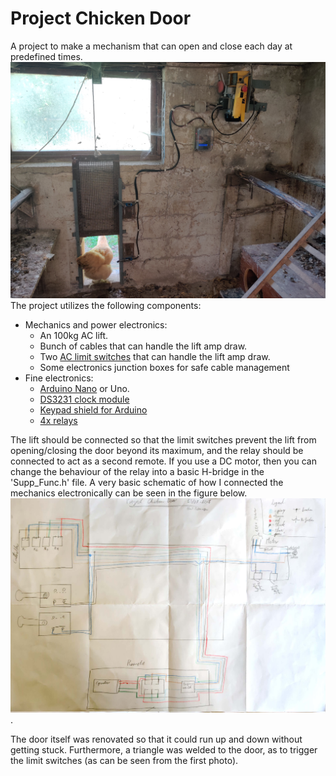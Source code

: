 # Project Chicken Door
A project to make a mechanism that can open and close each day at predefined times.
![Photo of the finished chicken door.](https://raw.githubusercontent.com/Decclo/Project_ChickenDoor/README/Documentation/IMG_20190705_160842.jpg) 
The project utilizes the following components:
- Mechanics and power electronics:
     - An 100kg AC lift.
     - Bunch of cables that can handle the lift amp draw.
     - Two [AC limit switches](https://www.banggood.com/5pcs-AC-250V-5A-Adjustable-Rotary-Roller-Lever-Limit-Switch-p-1112331.html?rmmds=search&cur_warehouse=CN) that can handle the lift amp draw.
     - Some electronics junction boxes for safe cable management
- Fine electronics:
     - [Arduino Nano](https://www.banggood.com/RobotDyn-Nano-V3_0-CH340ATmega328P-16MHz-Assembled-Version-For-Arduino-p-1128921.html?rmmds=search&cur_warehouse=CN) or Uno.
     - [DS3231 clock module](https://www.banggood.com/DS3231-AT24C32-IIC-High-Precision-Real-Time-Clock-Module-For-Arduino-p-81066.html?rmmds=search&cur_warehouse=UK)
     - [Keypad shield for Arduino](https://www.banggood.com/Keypad-Shield-Blue-Backlight-For-Arduino-Robot-LCD-1602-Board-p-79326.html?rmmds=search&cur_warehouse=CN)
     - [4x relays](https://www.banggood.com/5V-4-Channel-Relay-Module-For-Arduino-PIC-ARM-DSP-AVR-MSP430-Blue-p-87987.html?rmmds=search&cur_warehouse=CN)

The lift should be connected so that the limit switches prevent the lift from opening/closing the door beyond its maximum, and the relay should be connected to act as a second remote. If you use a DC motor, then you can change the behaviour of the relay into a basic H-bridge in the 'Supp_Func.h' file.
A very basic schematic of how I connected the mechanics electronically can be seen in the figure below.
![A very crude schematic of the connections of the lift, limit switches, and relays.](https://raw.githubusercontent.com/Decclo/Project_ChickenDoor/README/Documentation/Lift%20Schematic.jpg).

The door itself was renovated so that it could run up and down without getting stuck. Furthermore, a triangle was welded to the door, as to trigger the limit switches (as can be seen from the first photo).
